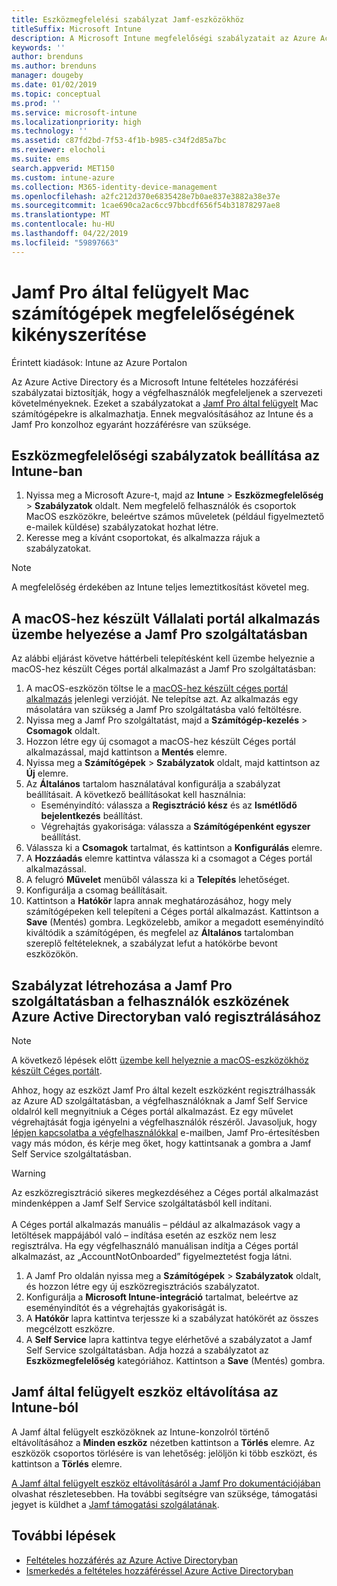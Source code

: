 ```yaml
---
title: Eszközmegfelelési szabályzat Jamf-eszközökhöz
titleSuffix: Microsoft Intune
description: A Microsoft Intune megfelelőségi szabályzatait az Azure Active Directory feltételes hozzáférésével használva biztonságossá teheti a Jamf által kezelt eszközöket.
keywords: ''
author: brenduns
ms.author: brenduns
manager: dougeby
ms.date: 01/02/2019
ms.topic: conceptual
ms.prod: ''
ms.service: microsoft-intune
ms.localizationpriority: high
ms.technology: ''
ms.assetid: c87fd2bd-7f53-4f1b-b985-c34f2d85a7bc
ms.reviewer: elocholi
ms.suite: ems
search.appverid: MET150
ms.custom: intune-azure
ms.collection: M365-identity-device-management
ms.openlocfilehash: a2fc212d370e6835428e7b0ae837e3882a38e37e
ms.sourcegitcommit: 1cae690ca2ac6cc97bbcdf656f54b31878297ae8
ms.translationtype: MT
ms.contentlocale: hu-HU
ms.lasthandoff: 04/22/2019
ms.locfileid: "59897663"
---
```

# <a name="enforce-compliance-on-macs-managed-with-jamf-pro"></a>Jamf Pro által felügyelt Mac számítógépek megfelelőségének kikényszerítése

Érintett kiadások: Intune az Azure Portalon

Az Azure Active Directory és a Microsoft Intune feltételes hozzáférési szabályzatai biztosítják, hogy a végfelhasználók megfeleljenek a szervezeti követelményeknek. Ezeket a szabályzatokat a [Jamf Pro által felügyelt](conditional-access-integrate-jamf.md) Mac számítógépekre is alkalmazhatja. Ennek megvalósításához az Intune és a Jamf Pro konzolhoz egyaránt hozzáférésre van szüksége.

## <a name="set-up-device-compliance-policies-in-intune"></a>Eszközmegfelelőségi szabályzatok beállítása az Intune-ban

1. Nyissa meg a Microsoft Azure-t, majd az **Intune** > **Eszközmegfelelőség** > **Szabályzatok** oldalt. Nem megfelelő felhasználók és csoportok MacOS eszközökre, beleértve számos műveletek (például figyelmeztető e-mailek küldése) szabályzatokat hozhat létre.
2. Keresse meg a kívánt csoportokat, és alkalmazza rájuk a szabályzatokat.

> [!Note]
> A megfelelőség érdekében az Intune teljes lemeztitkosítást követel meg.

## <a name="deploy-the-company-portal-app-for-macos-in-jamf-pro"></a>A macOS-hez készült Vállalati portál alkalmazás üzembe helyezése a Jamf Pro szolgáltatásban

Az alábbi eljárást követve háttérbeli telepítésként kell üzembe helyeznie a macOS-hez készült Céges portál alkalmazást a Jamf Pro szolgáltatásban:

1. A macOS-eszközön töltse le a [macOS-hez készült céges portál alkalmazás](https://go.microsoft.com/fwlink/?linkid=862280) jelenlegi verzióját. Ne telepítse azt. Az alkalmazás egy másolatára van szükség a Jamf Pro szolgáltatásba való feltöltésre.
2. Nyissa meg a Jamf Pro szolgáltatást, majd a **Számítógép-kezelés** > **Csomagok** oldalt.
3. Hozzon létre egy új csomagot a macOS-hez készült Céges portál alkalmazással, majd kattintson a **Mentés** elemre.
4. Nyissa meg a **Számítógépek** > **Szabályzatok** oldalt, majd kattintson az **Új** elemre.
5. Az **Általános** tartalom használatával konfigurálja a szabályzat beállításait. A következő beállításokat kell használnia:
   - Eseményindító: válassza a **Regisztráció kész** és az **Ismétlődő bejelentkezés** beállítást.
   - Végrehajtás gyakorisága: válassza a **Számítógépenként egyszer** beállítást.
6. Válassza ki a **Csomagok** tartalmat, és kattintson a **Konfigurálás** elemre.
7. A **Hozzáadás** elemre kattintva válassza ki a csomagot a Céges portál alkalmazással.
8. A felugró **Művelet** menüből válassza ki a **Telepítés** lehetőséget.
9. Konfigurálja a csomag beállításait.
10. Kattintson a **Hatókör** lapra annak meghatározásához, hogy mely számítógépeken kell telepíteni a Céges portál alkalmazást. Kattintson a **Save** (Mentés) gombra. Legközelebb, amikor a megadott eseményindító kiváltódik a számítógépen, és megfelel az **Általános** tartalomban szereplő feltételeknek, a szabályzat lefut a hatókörbe bevont eszközökön.

## <a name="create-a-policy-in-jamf-pro-to-have-users-register-their-devices-with-azure-active-directory"></a>Szabályzat létrehozása a Jamf Pro szolgáltatásban a felhasználók eszközének Azure Active Directoryban való regisztrálásához

> [!NOTE]
> A következő lépések előtt [üzembe kell helyeznie a macOS-eszközökhöz készült Céges portált](conditional-access-assign-jamf.md#deploy-the-company-portal-app-for-macos-in-jamf-pro).  

Ahhoz, hogy az eszközt Jamf Pro által kezelt eszközként regisztrálhassák az Azure AD szolgáltatásban, a végfelhasználóknak a Jamf Self Service oldalról kell megnyitniuk a Céges portál alkalmazást. Ez egy művelet végrehajtását fogja igényelni a végfelhasználók részéről. Javasoljuk, hogy [lépjen kapcsolatba a végfelhasználókkal](end-user-educate.md) e-mailben, Jamf Pro-értesítésben vagy más módon, és kérje meg őket, hogy kattintsanak a gombra a Jamf Self Service szolgáltatásban.

> [!WARNING]
> Az eszközregisztráció sikeres megkezdéséhez a Céges portál alkalmazást mindenképpen a Jamf Self Service szolgáltatásból kell indítani. <br><br>A Céges portál alkalmazás manuális – például az alkalmazások vagy a letöltések mappájából való – indítása esetén az eszköz nem lesz regisztrálva. Ha egy végfelhasználó manuálisan indítja a Céges portál alkalmazást, az „AccountNotOnboarded” figyelmeztetést fogja látni.

1. A Jamf Pro oldalán nyissa meg a **Számítógépek** > **Szabályzatok** oldalt, és hozzon létre egy új eszközregisztrációs szabályzatot.
2. Konfigurálja a **Microsoft Intune-integráció** tartalmat, beleértve az eseményindítót és a végrehajtás gyakoriságát is.
3. A **Hatókör** lapra kattintva terjessze ki a szabályzat hatókörét az összes megcélzott eszközre.
4. A **Self Service** lapra kattintva tegye elérhetővé a szabályzatot a Jamf Self Service szolgáltatásban. Adja hozzá a szabályzatot az **Eszközmegfelelőség** kategóriához. Kattintson a **Save** (Mentés) gombra.

## <a name="removing-a-jamf-managed-device-from-intune"></a>Jamf által felügyelt eszköz eltávolítása az Intune-ból

A Jamf által felügyelt eszközöknek az Intune-konzolról történő eltávolításához a **Minden eszköz** nézetben kattintson a **Törlés** elemre. Az eszközök csoportos törlésére is van lehetőség: jelöljön ki több eszközt, és kattintson a **Törlés** elemre.

[A Jamf által felügyelt eszköz eltávolításáról a Jamf Pro dokumentációjában](https://www.jamf.com/jamf-nation/articles/80/unmanaging-computers-while-preserving-their-inventory-information) olvashat részletesebben. Ha további segítségre van szüksége, támogatási jegyet is küldhet a [Jamf támogatási szolgálatának](https://www.jamf.com/support/). 

## <a name="next-steps"></a>További lépések

- [Feltételes hozzáférés az Azure Active Directoryban](https://docs.microsoft.com/azure/active-directory/active-directory-conditional-access-azure-portal)
- [Ismerkedés a feltételes hozzáféréssel Azure Active Directoryban](https://docs.microsoft.com/azure/active-directory/active-directory-conditional-access-azure-portal-get-started)
